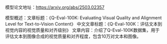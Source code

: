 模型论文地址：https://arxiv.org/abs/2503.02357

模型概述：文章标题：《Q-Eval-100K: Evaluating Visual Quality and Alignment Level for Text-to-Vision Content》
中文文章标题：《Q-Eval-100K：评估文本到视觉内容的视觉质量和对齐级别》
文章内容：介绍了Q-Eval-100K数据集，用于评估文本到图像合成的视觉质量和对齐程度，包含10万对文本和图像。
